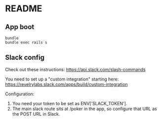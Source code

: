 # README

## App boot

```
bundle
bundle exec rails s
```

## Slack config

Check out these instructions: https://api.slack.com/slash-commands

You need to set up a "custom integration" starting here: https://revelrylabs.slack.com/apps/build/custom-integration

Configuration:

1. You need your token to be set as ENV['SLACK_TOKEN'].
2. The main slack route sits at /poker in the app, so configure that URL as the POST
URL in Slack.
